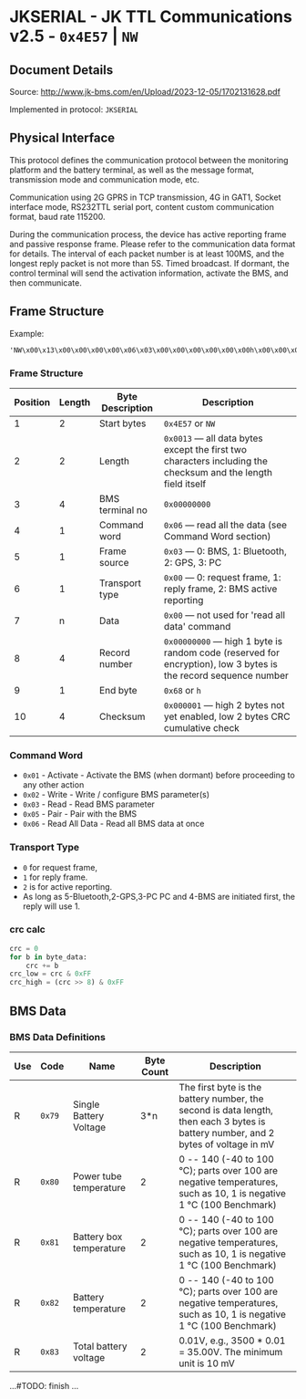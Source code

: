 # JKSERIAL - JK TTL Communications v2.5 - ``0x4E57`` | ``NW``


## Document Details

Source: http://www.jk-bms.com/en/Upload/2023-12-05/1702131628.pdf

Implemented in protocol: `JKSERIAL`

## Physical Interface

This protocol defines the communication protocol between the monitoring platform and the battery terminal, as well as the message format, 
transmission mode and communication mode, etc.

Communication using 2G GPRS in TCP transmission, 4G in GAT1, Socket interface mode,
RS232TTL serial port, content custom communication format, baud rate 115200.

During the communication process, the device has active reporting frame and passive response frame. Please refer to the communication data
format for details. The interval of each packet number is at least 100MS, and the longest reply packet is not more than 5S. Timed broadcast. If
dormant, the control terminal will send the activation information, activate the BMS, and then communicate.

## Frame Structure

Example: 
```
'NW\x00\x13\x00\x00\x00\x00\x06\x03\x00\x00\x00\x00\x00\x00h\x00\x00\x01)'
```

### Frame Structure
| Position | Length | Byte Description | Description |
|----|--------|------------------|-------------|
| 1  | 2      | Start bytes       | `0x4E57` or `NW` |
| 2  | 2      | Length            | `0x0013` — all data bytes except the first two characters including the checksum and the length field itself |
| 3  | 4      | BMS terminal no   | `0x00000000` |
| 4  | 1      | Command word      | `0x06` — read all the data (see Command Word section) |
| 5  | 1      | Frame source      | `0x03` — 0: BMS, 1: Bluetooth, 2: GPS, 3: PC |
| 6  | 1      | Transport type    | `0x00` — 0: request frame, 1: reply frame, 2: BMS active reporting |
| 7  | n      | Data              | `0x00` — not used for 'read all data' command |
| 8  | 4      | Record number     | `0x00000000` — high 1 byte is random code (reserved for encryption), low 3 bytes is the record sequence number |
| 9  | 1      | End byte          | `0x68` or `h` |
| 10 | 4      | Checksum          | `0x000001` — high 2 bytes not yet enabled, low 2 bytes CRC cumulative check |



### Command Word

- ``0x01`` - Activate - Activate the BMS (when dormant) before proceeding to any other action
- ``0x02`` - Write - Write / configure BMS parameter(s)
- ``0x03`` - Read - Read BMS parameter
- ``0x05`` - Pair - Pair with the BMS
- ``0x06`` - Read All Data - Read all BMS data at once

### Transport Type

- `0` for request frame, 
- `1` for reply frame. 
- `2` is for active reporting.
- As long as 5-Bluetooth,2-GPS,3-PC PC and 4-BMS are initiated first, the reply will use 1.

### crc calc

```python title='crc calc - sum all data'
crc = 0
for b in byte_data:
    crc += b
crc_low = crc & 0xFF
crc_high = (crc >> 8) & 0xFF
```

## BMS Data

### BMS Data Definitions

| Use | Code   | Name                    | Byte Count | Description |
|-----|--------|-------------------------|------------|-------------|
| R   | `0x79` | Single Battery Voltage  | 3*n        | The first byte is the battery number, the second is data length, then each 3 bytes is battery number, and 2 bytes of voltage in mV |
| R   | `0x80` | Power tube temperature  | 2          | 0 -- 140 (-40 to 100 °C); parts over 100 are negative temperatures, such as 10, 1 is negative 1 °C (100 Benchmark) |
| R   | `0x81` | Battery box temperature | 2          | 0 -- 140 (-40 to 100 °C); parts over 100 are negative temperatures, such as 10, 1 is negative 1 °C (100 Benchmark) |
| R   | `0x82` | Battery temperature     | 2          | 0 -- 140 (-40 to 100 °C); parts over 100 are negative temperatures, such as 10, 1 is negative 1 °C (100 Benchmark) |
| R   | `0x83` | Total battery voltage   | 2          | 0.01V, e.g., 3500 * 0.01 = 35.00V. The minimum unit is 10 mV |

   

...#TODO: finish ...
